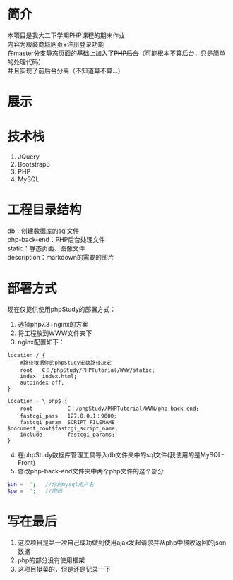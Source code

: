 # 简介
本项目是我大二下学期PHP课程的期末作业  
内容为服装商城网页+注册登录功能  
在master分支静态页面的基础上加入了~~PHP后台~~（可能根本不算后台，只是简单的处理代码）  
并且实现了~~前后台分离~~（不知道算不算...）
# 展示
# 技术栈
1. JQuery
2. Bootstrap3
3. PHP
4. MySQL
# 工程目录结构
db：创建数据库的sql文件  
php-back-end：PHP后台处理文件  
static：静态页面、图像文件  
description：markdown的需要的图片
# 部署方式
现在仅提供使用phpStudy的部署方式：  
1. 选择php7.3+nginx的方案
2. 将工程放到WWW文件夹下
3. nginx配置如下：
```nginx
location / {
    #路径根据你的phpStudy安装路径决定
    root   C：/phpStudy/PHPTutorial/WWW/static;
    index  index.html;
    autoindex off;
}

location ~ \.php$ {
    root           C：/phpStudy/PHPTutorial/WWW/php-back-end;
    fastcgi_pass   127.0.0.1：9000;
    fastcgi_param  SCRIPT_FILENAME  $document_root$fastcgi_script_name;
    include        fastcgi_params;
}
```
4. 在phpStudy数据库管理工具导入db文件夹中的sql文件(我使用的是MySQL-Front)
5. 修改php-back-end文件夹中两个php文件的这个部分
```php
$un = '';   //你的mysql用户名
$pw = '';   //密码
```
# 写在最后
1. 这次项目是第一次自己成功做到使用ajax发起请求并从php中接收返回的json数据
2. php的部分没有使用框架
3. 这项目挺菜的，但是还是记录一下